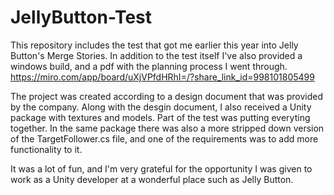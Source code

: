 # JellyButton-Test

This repository includes the test that got me earlier this year into Jelly Button's Merge Stories.
In addition to the test itself I've also provided a windows build, and a pdf with the planning process I went through.
https://miro.com/app/board/uXjVPfdHRhI=/?share_link_id=998101805499

The project was created according to a design document that was provided by the company.
Along with the desgin document, I also received a Unity package with textures and models. Part of the test was putting everyting together.
In the same package there was also a more stripped down version of the TargetFollower.cs file, and one of the requirements was to add more functionality to it.

It was a lot of fun, and I'm very grateful for the opportunity I was given to work as a Unity developer at a wonderful place such as Jelly Button.
